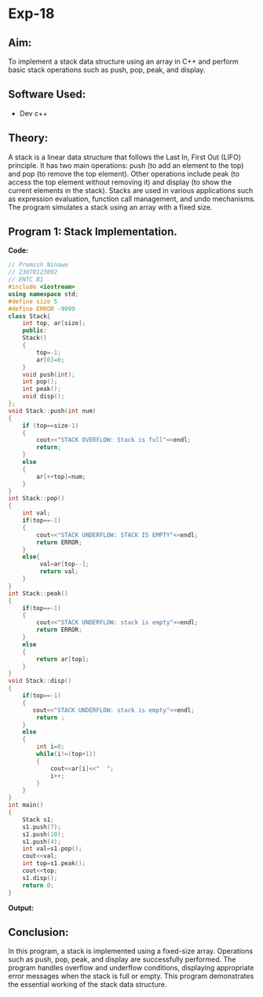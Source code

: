 # Exp-18

## Aim:
To implement a stack data structure using an array in C++ and perform basic stack operations such as push, pop, peak, and display.

## Software Used:
- Dev c++

## Theory:
A stack is a linear data structure that follows the Last In, First Out (LIFO) principle. It has two main operations: push (to add an element to the top) and pop (to remove the top element). Other operations include peak (to access the top element without removing it) and display (to show the current elements in the stack). Stacks are used in various applications such as expression evaluation, function call management, and undo mechanisms. The program simulates a stack using an array with a fixed size.

## Program 1: Stack Implementation.
<strong> Code: </strong>
<br>
```cpp
// Premish Ninawe
// 23070123092
// ENTC B1
#include <iostream>
using namespace std;
#define size 5
#define ERROR -9999
class Stack{
    int top, ar[size];
    public:
    Stack()
    {
        top=-1;
        ar[0]=0;
    }
    void push(int);
    int pop();
    int peak();
    void disp();
};
void Stack::push(int num)
{
    if (top==size-1)
    {
        cout<<"STACK OVERFLOW: Stack is full"<<endl;
        return;
    }
    else
    {
        ar[++top]=num;
    }
}
int Stack::pop()
{
    int val;
    if(top==-1)
    {
        cout<<"STACK UNDERFLOW: STACK IS EMPTY"<<endl;
        return ERROR;
    }
    else{
         val=ar[top--];
         return val;
    }
}
int Stack::peak()
{
    if(top==-1)
    {
        cout<<"STACK UNDERFLOW: stack is empty"<<endl;
        return ERROR;
    }
    else
    {
        return ar[top];
    }
}
void Stack::disp()
{
    if(top==-1)
    {
       cout<<"STACK UNDERFLOW: stack is empty"<<endl;
        return ;
    }
    else
    {
        int i=0;
        while(i!=(top+1))
        {
            cout<<ar[i]<<"  ";
            i++;
        }
    }
}
int main()
{
    Stack s1;
    s1.push(7);
    s1.push(10);
    s1.push(4);
    int val=s1.pop();
    cout<<val;
    int top=s1.peak();
    cout<<top;
    s1.disp();
    return 0;
}

```
<strong> Output: </strong>
<br>

## Conclusion:
In this program, a stack is implemented using a fixed-size array. Operations such as push, pop, peak, and display are successfully performed. The program handles overflow and underflow conditions, displaying appropriate error messages when the stack is full or empty. This program demonstrates the essential working of the stack data structure.
